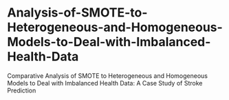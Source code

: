# Analysis-of-SMOTE-to-Heterogeneous-and-Homogeneous-Models-to-Deal-with-Imbalanced-Health-Data
Comparative Analysis of SMOTE to Heterogeneous and Homogeneous Models to Deal with Imbalanced Health Data: A Case Study of Stroke Prediction

